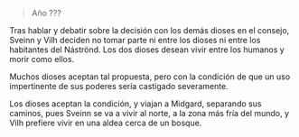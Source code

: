 > Año ???

Tras hablar y debatir sobre la decisión con los demás dioses en el consejo, Sveinn y Vilh deciden no tomar parte ni entre los dioses ni entre los habitantes del Náströnd. Los dos dioses desean vivir entre los humanos y morir como ellos.

Muchos dioses aceptan tal propuesta, pero con la condición de que un uso impertinente de sus poderes sería castigado severamente.

Los dioses aceptan la condición, y viajan a Midgard, separando sus caminos, pues Sveinn se va a vivir al norte, a la zona más fría del mundo, y Vilh prefiere vivir en una aldea cerca de un bosque.